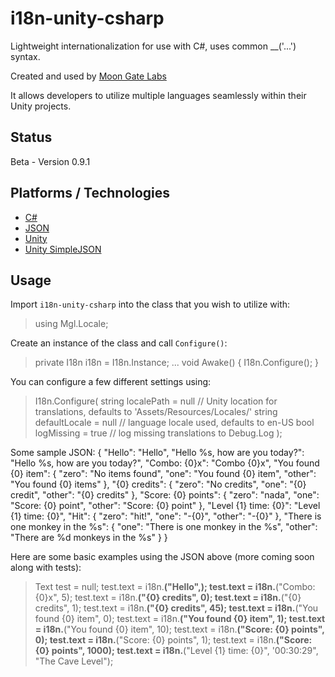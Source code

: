 # i18n-unity-csharp
Lightweight internationalization for use with C#, uses common __('...') syntax.

Created and used by [Moon Gate Labs](http://moongatelabs.com/)

It allows developers to utilize multiple languages seamlessly within their Unity projects.

## Status
Beta - Version 0.9.1

## Platforms / Technologies
* [C#](http://en.wikipedia.org/wiki/C_Sharp_programming_language)
* [JSON](http://json.org/)
* [Unity](https://unity3d.com/)
* [Unity SimpleJSON](http://wiki.unity3d.com/index.php/SimpleJSON)

## Usage

Import `i18n-unity-csharp` into the class that you wish to utilize with:
>    using Mgl.Locale;

Create an instance of the class and call `Configure()`:
>    private I18n i18n = I18n.Instance;
>    ...
>    void Awake()
>    {
>            I18n.Configure();
>    }

You can configure a few different settings using:
>    I18n.Configure(
>        string localePath = null       // Unity location for translations, defaults to 'Assets/Resources/Locales/'
>        string defaultLocale = null    // language locale used, defaults to en-US
>        bool logMissing = true         // log missing translations to Debug.Log
>    );

Some sample JSON:
    {
        "Hello": "Hello",
        "Hello %s, how are you today?": "Hello %s, how are you today?",
        "Combo: {0}x": "Combo {0}x",
        "You found {0} item": {
            "zero": "No items found",
            "one": "You found {0} item",
            "other": "You found {0} items"
        },
        "{0} credits": {
            "zero": "No credits",
            "one": "{0} credit",
            "other": "{0} credits"
        },
        "Score: {0} points": {
            "zero": "nada",
            "one": "Score: {0} point",
            "other": "Score: {0} point"
        },
        "Level {1} time: {0}": "Level {1} time: {0}",
        "Hit": {
            "zero": "hit!",
            "one": "-{0}",
            "other": "-{0}"
        },
        "There is one monkey in the %s": {
            "one": "There is one monkey in the %s",
            "other": "There are %d monkeys in the %s"
        }
    }

Here are some basic examples using the JSON above (more coming soon along with tests):

>    Text test = null;
>    test.text = i18n.__("Hello",);
>    test.text = i18n.__("Combo: {0}x", 5);
>    test.text = i18n.__("{0} credits", 0);
>    test.text = i18n.__("{0} credits", 1);
>    test.text = i18n.__("{0} credits", 45);
>    test.text = i18n.__("You found {0} item", 0);
>    test.text = i18n.__("You found {0} item", 1);
>    test.text = i18n.__("You found {0} item", 10);
>    test.text = i18n.__("Score: {0} points", 0);
>    test.text = i18n.__("Score: {0} points", 1);
>    test.text = i18n.__("Score: {0} points", 1000);
>    test.text = i18n.__("Level {1} time: {0}", '00:30:29", "The Cave Level");